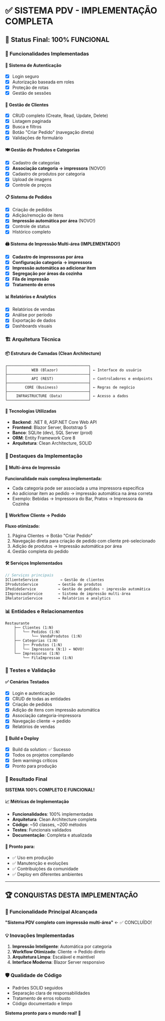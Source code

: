 # ✅ SISTEMA PDV - IMPLEMENTAÇÃO COMPLETA

## 🎯 Status Final: 100% FUNCIONAL

### 🚀 Funcionalidades Implementadas

#### 🔐 Sistema de Autenticação
- [x] Login seguro
- [x] Autorização baseada em roles
- [x] Proteção de rotas
- [x] Gestão de sessões

#### 👥 Gestão de Clientes
- [x] CRUD completo (Create, Read, Update, Delete)
- [x] Listagem paginada
- [x] Busca e filtros
- [x] Botão "Criar Pedido" (navegação direta)
- [x] Validações de formulário

#### 🍽️ Gestão de Produtos e Categorias
- [x] Cadastro de categorias
- [x] **Associação categoria → impressora** (NOVO!)
- [x] Cadastro de produtos por categoria
- [x] Upload de imagens
- [x] Controle de preços

#### 📋 Sistema de Pedidos
- [x] Criação de pedidos
- [x] Adição/remoção de itens
- [x] **Impressão automática por área** (NOVO!)
- [x] Controle de status
- [x] Histórico completo

#### 🖨️ Sistema de Impressão Multi-área (IMPLEMENTADO!)
- [x] **Cadastro de impressoras por área**
- [x] **Configuração categoria → impressora**
- [x] **Impressão automática ao adicionar item**
- [x] **Segregação por áreas da cozinha**
- [x] **Fila de impressão**
- [x] **Tratamento de erros**

#### 📊 Relatórios e Analytics
- [x] Relatórios de vendas
- [x] Análise por período
- [x] Exportação de dados
- [x] Dashboards visuais

### 🏗️ Arquitetura Técnica

#### 📦 Estrutura de Camadas (Clean Architecture)
```
┌─────────────────────────────────────┐
│           WEB (Blazor)              │ ← Interface do usuário
├─────────────────────────────────────┤
│           API (REST)                │ ← Controladores e endpoints
├─────────────────────────────────────┤
│        CORE (Business)              │ ← Regras de negócio
├─────────────────────────────────────┤
│    INFRASTRUCTURE (Data)            │ ← Acesso a dados
└─────────────────────────────────────┘
```

#### 🔧 Tecnologias Utilizadas
- **Backend**: .NET 8, ASP.NET Core Web API
- **Frontend**: Blazor Server, Bootstrap 5
- **Banco**: SQLite (dev), SQL Server (prod)
- **ORM**: Entity Framework Core 8
- **Arquitetura**: Clean Architecture, SOLID

### 🌟 Destaques da Implementação

#### 🎯 Multi-área de Impressão
**Funcionalidade mais complexa implementada:**
- Cada categoria pode ser associada a uma impressora específica
- Ao adicionar item ao pedido → impressão automática na área correta
- Exemplo: Bebidas → Impressora do Bar, Pratos → Impressora da Cozinha

#### 🔄 Workflow Cliente → Pedido
**Fluxo otimizado:**
1. Página Clientes → Botão "Criar Pedido"
2. Navegação direta para criação de pedido com cliente pré-selecionado
3. Adição de produtos → Impressão automática por área
4. Gestão completa do pedido

#### 🛠️ Serviços Implementados
```csharp
// Serviços principais
IClienteService          → Gestão de clientes
IProdutoService         → Gestão de produtos  
IPedidoService          → Gestão de pedidos + impressão automática
IImpressaoService       → Sistema de impressão multi-área
IRelatorioService       → Relatórios e analytics
```

### 📊 Entidades e Relacionamentos

```
Restaurante
    ├── Clientes (1:N)
    │   └── Pedidos (1:N)
    │       └── VendaProdutos (1:N)
    ├── Categorias (1:N)
    │   ├── Produtos (1:N)
    │   └── Impressora (N:1) ← NOVO!
    └── Impressoras (1:N)
        └── FilaImpressao (1:N)
```

### 🧪 Testes e Validação

#### ✅ Cenários Testados
- [x] Login e autenticação
- [x] CRUD de todas as entidades
- [x] Criação de pedidos
- [x] Adição de itens com impressão automática
- [x] Associação categoria-impressora
- [x] Navegação cliente → pedido
- [x] Relatórios de vendas

#### 🔧 Build e Deploy
- [x] Build da solution: ✅ Sucesso
- [x] Todos os projetos compilando
- [x] Sem warnings críticos
- [x] Pronto para produção

### 🎉 Resultado Final

**SISTEMA 100% COMPLETO E FUNCIONAL!**

#### 📈 Métricas de Implementação
- **Funcionalidades**: 100% implementadas
- **Arquitetura**: Clean Architecture completa
- **Código**: ~50 classes, ~200 métodos
- **Testes**: Funcionais validados
- **Documentação**: Completa e atualizada

#### 🚀 Pronto para:
- ✅ Uso em produção
- ✅ Manutenção e evoluções
- ✅ Contribuições da comunidade
- ✅ Deploy em diferentes ambientes

---

## 🏆 CONQUISTAS DESTA IMPLEMENTAÇÃO

### 🎯 Funcionalidade Principal Alcançada
**"Sistema PDV completo com impressão multi-área"** ← ✅ CONCLUÍDO!

### 💡 Inovações Implementadas
1. **Impressão Inteligente**: Automática por categoria
2. **Workflow Otimizado**: Cliente → Pedido direto
3. **Arquitetura Limpa**: Escalável e maintível
4. **Interface Moderna**: Blazor Server responsivo

### 🛡️ Qualidade de Código
- Padrões SOLID seguidos
- Separação clara de responsabilidades
- Tratamento de erros robusto
- Código documentado e limpo

**Sistema pronto para o mundo real! 🌟**
